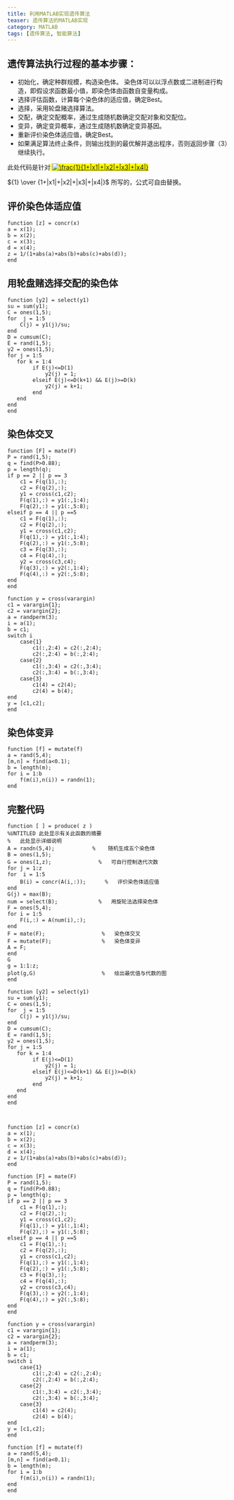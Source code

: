 ```yaml
---
title: 利用MATLAB实现遗传算法
teaser: 遗传算法的MATLAB实现
category: MATLAB
tags: [遗传算法, 智能算法]
---
```


## 遗传算法执行过程的基本步骤：
* 初始化，确定种群规模，构造染色体。 染色体可以以浮点数或二进制进行构造，即假设求函数最小值，即染色体由函数自变量构成。
* 选择评估函数，计算每个染色体的适应值，确定Best。
* 选择，采用轮盘赌选择算法。
* 交配，确定交配概率，通过生成随机数确定交配对象和交配位。
* 变异，确定变异概率，通过生成随机数确定变异基因。
* 重新评价染色体适应值，确定Best。
* 如果满足算法终止条件，则输出找到的最优解并退出程序，否则返回步骤（3）继续执行。

此处代码是针对<mark> <a href="https://www.codecogs.com/eqnedit.php?latex=\frac{1}{1&plus;|x1|&plus;|x2|&plus;|x3|&plus;|x4|}" target="_blank"><img src="https://latex.codecogs.com/gif.latex?\frac{1}{1&plus;|x1|&plus;|x2|&plus;|x3|&plus;|x4|}" title="\frac{1}{1+|x1|+|x2|+|x3|+|x4|}" /></a>
    
${1} \over {1+|x1|+|x2|+|x3|+|x4|}$ 所写的，公式可自由替换。

## 评价染色体适应值
```
function [z] = concr(x)
a = x(1);
b = x(2);
c = x(3);
d = x(4);
z = 1/(1+abs(a)+abs(b)+abs(c)+abs(d));
end
```

## 用轮盘赌选择交配的染色体
```
function [y2] = select(y1)
su = sum(y1);
C = ones(1,5);
for  j = 1:5
    C(j) = y1(j)/su;
end
D = cumsum(C);
E = rand(1,5);
y2 = ones(1,5);
for j = 1:5
   for k = 1:4
        if E(j)<=D(1)
            y2(j) = 1;
        elseif E(j)<=D(k+1) && E(j)>=D(k)
            y2(j) = k+1;
        end
   end
end
end
```

## 染色体交叉
```
function [F] = mate(F)
P = rand(1,5);
q = find(P>0.88);
p = length(q);
if p == 2 || p == 3
    c1 = F(q(1),:);
    c2 = F(q(2),:);
    y1 = cross(c1,c2);
    F(q(1),:) = y1(:,1:4);
    F(q(2),:) = y1(:,5:8);
elseif p == 4 || p ==5
    c1 = F(q(1),:);
    c2 = F(q(2),:);
    y1 = cross(c1,c2);
    F(q(1),:) = y1(:,1:4);
    F(q(2),:) = y1(:,5:8);
    c3 = F(q(3),:);
    c4 = F(q(4),:);
    y2 = cross(c3,c4);
    F(q(3),:) = y2(:,1:4);
    F(q(4),:) = y2(:,5:8);
end
end

function y = cross(varargin)
c1 = varargin{1};
c2 = varargin{2};
a = randperm(3);
i = a(1);
b = c1;
switch i
    case{1}
        c1(:,2:4) = c2(:,2:4);
        c2(:,2:4) = b(:,2:4);
    case{2}
        c1(:,3:4) = c2(:,3:4);
        c2(:,3:4) = b(:,3:4);
    case{3}
        c1(4) = c2(4);
        c2(4) = b(4);
end
y = [c1,c2];
end
```

## 染色体变异
```
function [f] = mutate(f)
a = rand(5,4);
[m,n] = find(a<0.1);
b = length(m);
for i = 1:b
    f(m(i),n(i)) = randn(1);
end
```

## 完整代码
```
function [ ] = produce( z )
%UNTITLED 此处显示有关此函数的摘要
%   此处显示详细说明
A = randn(5,4);            %    随机生成五个染色体
B = ones(1,5);
G = ones(1,z);               %   可自行控制迭代次数
for j = 1:z
for  i = 1:5
    B(i) = concr(A(i,:));      %   评价染色体适应值
end
G(j) = max(B);
num = select(B);             %   用旋轮法选择染色体
F = ones(5,4);
for i = 1:5
    F(i,:) = A(num(i),:);
end
F = mate(F);                  %   染色体交叉
F = mutate(F);                %   染色体变异
A = F;
end
G
g = 1:1:z;
plot(g,G)                     %   绘出最优值与代数的图
end
 
function [y2] = select(y1)
su = sum(y1);
C = ones(1,5);
for  j = 1:5
    C(j) = y1(j)/su;
end
D = cumsum(C);
E = rand(1,5);
y2 = ones(1,5);
for j = 1:5
   for k = 1:4
        if E(j)<=D(1)
            y2(j) = 1;
        elseif E(j)<=D(k+1) && E(j)>=D(k)
            y2(j) = k+1;
        end
   end
end
end
 
 
 
function [z] = concr(x)
a = x(1);
b = x(2);
c = x(3);
d = x(4);
z = 1/(1+abs(a)+abs(b)+abs(c)+abs(d));
end
 
function [F] = mate(F)
P = rand(1,5);
q = find(P>0.88);
p = length(q);
if p == 2 || p == 3
    c1 = F(q(1),:);
    c2 = F(q(2),:);
    y1 = cross(c1,c2);
    F(q(1),:) = y1(:,1:4);
    F(q(2),:) = y1(:,5:8);
elseif p == 4 || p ==5
    c1 = F(q(1),:);
    c2 = F(q(2),:);
    y1 = cross(c1,c2);
    F(q(1),:) = y1(:,1:4);
    F(q(2),:) = y1(:,5:8);
    c3 = F(q(3),:);
    c4 = F(q(4),:);
    y2 = cross(c3,c4);
    F(q(3),:) = y2(:,1:4);
    F(q(4),:) = y2(:,5:8);
end
end
 
function y = cross(varargin)
c1 = varargin{1};
c2 = varargin{2};
a = randperm(3);
i = a(1);
b = c1;
switch i
    case{1}
        c1(:,2:4) = c2(:,2:4);
        c2(:,2:4) = b(:,2:4);
    case{2}
        c1(:,3:4) = c2(:,3:4);
        c2(:,3:4) = b(:,3:4);
    case{3}
        c1(4) = c2(4);
        c2(4) = b(4);
end
y = [c1,c2];
end
 
function [f] = mutate(f)
a = rand(5,4);
[m,n] = find(a<0.1);
b = length(m);
for i = 1:b
    f(m(i),n(i)) = randn(1);
end
end
```
